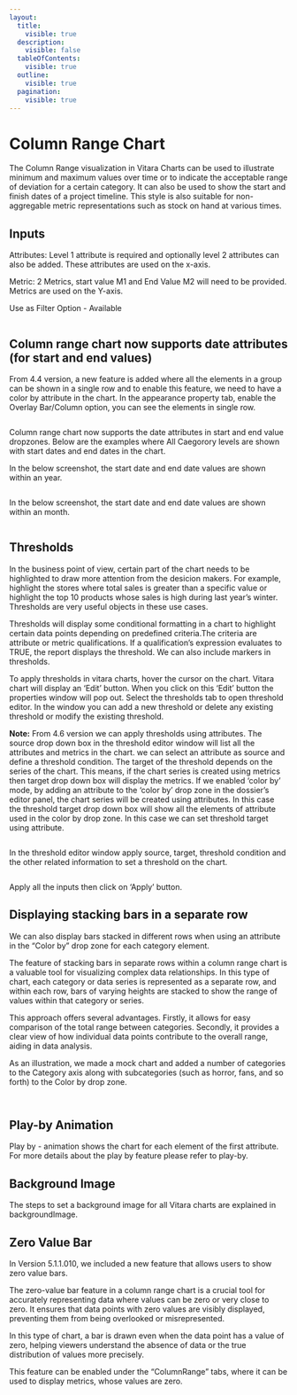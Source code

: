 ```yaml
---
layout:
  title:
    visible: true
  description:
    visible: false
  tableOfContents:
    visible: true
  outline:
    visible: true
  pagination:
    visible: true
---
```


# Column Range Chart

The Column Range visualization in Vitara Charts can be used to illustrate minimum and maximum values over time or to indicate the acceptable range of deviation for a certain category. It can also be used to show the start and finish dates of a project timeline. This style is also suitable for non-aggregable metric representations such as stock on hand at various times.

## Inputs <a href="#inputs" id="inputs"></a>

Attributes: Level 1 attribute is required and optionally level 2 attributes can also be added. These attributes are used on the x-axis.

Metric: 2 Metrics, start value M1 and End Value M2 will need to be provided. Metrics are used on the Y-axis.

Use as Filter Option - Available

<figure><img src="../.gitbook/assets/CR1.png" alt=""><figcaption></figcaption></figure>

## Column range chart now supports date attributes (for start and end values) <a href="#column-range-chart-now-supports-date-attributes-for-start-and-end-values" id="column-range-chart-now-supports-date-attributes-for-start-and-end-values"></a>

From 4.4 version, a new feature is added where all the elements in a group can be shown in a single row and to enable this feature, we need to have a color by attribute in the chart. In the appearance property tab, enable the Overlay Bar/Column option, you can see the elements in single row.

<figure><img src="../.gitbook/assets/CR2.png" alt=""><figcaption></figcaption></figure>

Column range chart now supports the date attributes in start and end value dropzones. Below are the examples where All Caegorory levels are shown with start dates and end dates in the chart.

In the below screenshot, the start date and end date values are shown within an year.

<figure><img src="../.gitbook/assets/CR4.png" alt=""><figcaption></figcaption></figure>

In the below screenshot, the start date and end date values are shown within an month.

<figure><img src="../.gitbook/assets/CR5.png" alt=""><figcaption></figcaption></figure>

## Thresholds <a href="#thresholds" id="thresholds"></a>

In the business point of view, certain part of the chart needs to be highlighted to draw more attention from the desicion makers. For example, highlight the stores where total sales is greater than a specific value or highlight the top 10 products whose sales is high during last year’s winter. Thresholds are very useful objects in these use cases.

Thresholds will display some conditional formatting in a chart to highlight certain data points depending on predefined criteria.The criteria are attribute or metric qualifications. If a qualification’s expression evaluates to TRUE, the report displays the threshold. We can also include markers in thresholds.

To apply thresholds in vitara charts, hover the cursor on the chart. Vitara chart will display an ‘Edit’ button. When you click on this ‘Edit’ button the properties window will pop out. Select the thresholds tab to open threshold editor. In the window you can add a new threshold or delete any existing threshold or modify the existing threshold.

**Note:** From 4.6 version we can apply thresholds using attributes. The source drop down box in the threshold editor window will list all the attributes and metrics in the chart. we can select an attribute as source and define a threshold condition. The target of the threshold depends on the series of the chart. This means, if the chart series is created using metrics then target drop down box will display the metrics. If we enabled ‘color by’ mode, by adding an attribute to the ‘color by’ drop zone in the dossier’s editor panel, the chart series will be created using attributes. In this case the threshold target drop down box will show all the elements of attribute used in the color by drop zone. In this case we can set threshold target using attribute.

<figure><img src="../.gitbook/assets/image537.png" alt=""><figcaption></figcaption></figure>

In the threshold editor window apply source, target, threshold condition and the other related information to set a threshold on the chart.

<figure><img src="../.gitbook/assets/image538.png" alt=""><figcaption></figcaption></figure>

Apply all the inputs then click on ‘Apply’ button.

## Displaying stacking bars in a separate row <a href="#displaying-stacking-bars-in-a-separate-row" id="displaying-stacking-bars-in-a-separate-row"></a>

We can also display bars stacked in different rows when using an attribute in the “Color by” drop zone for each category element.

The feature of stacking bars in separate rows within a column range chart is a valuable tool for visualizing complex data relationships. In this type of chart, each category or data series is represented as a separate row, and within each row, bars of varying heights are stacked to show the range of values within that category or series.

This approach offers several advantages. Firstly, it allows for easy comparison of the total range between categories. Secondly, it provides a clear view of how individual data points contribute to the overall range, aiding in data analysis.

As an illustration, we made a mock chart and added a number of categories to the Category axis along with subcategories (such as horror, fans, and so forth) to the Color by drop zone.

<figure><img src="../.gitbook/assets/ColumnRange1.png" alt=""><figcaption></figcaption></figure>

<figure><img src="../.gitbook/assets/ColumnRange2.png" alt=""><figcaption></figcaption></figure>

## Play-by Animation <a href="#play-by-animation" id="play-by-animation"></a>

Play by - animation shows the chart for each element of the first attribute. For more details about the play by feature please refer to play-by.

## Background Image <a href="#background-image" id="background-image"></a>

The steps to set a background image for all Vitara charts are explained in backgroundImage.

## Zero Value Bar <a href="#zero-value-bar" id="zero-value-bar"></a>

In Version 5.1.1.010, we included a new feature that allows users to show zero value bars.

The zero-value bar feature in a column range chart is a crucial tool for accurately representing data where values can be zero or very close to zero. It ensures that data points with zero values are visibly displayed, preventing them from being overlooked or misrepresented.

In this type of chart, a bar is drawn even when the data point has a value of zero, helping viewers understand the absence of data or the true distribution of values more precisely.

This feature can be enabled under the “ColumnRange” tabs, where it can be used to display metrics, whose values are zero.

<figure><img src="../.gitbook/assets/ColumnZero1 (1).png" alt=""><figcaption></figcaption></figure>

<figure><img src="../.gitbook/assets/ColumnZero2.png" alt=""><figcaption></figcaption></figure>
